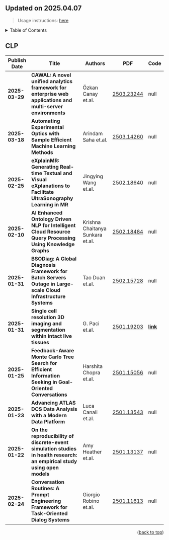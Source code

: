## Updated on 2025.04.07
> Usage instructions: [here](./docs/README.md#usage)

<details>
  <summary>Table of Contents</summary>
  <ol>
    <li><a href=#clp>CLP</a></li>
  </ol>
</details>

## CLP

|Publish Date|Title|Authors|PDF|Code|
|---|---|---|---|---|
|**2025-03-29**|**CAWAL: A novel unified analytics framework for enterprise web applications and multi-server environments**|Özkan Canay et.al.|[2503.23244](http://arxiv.org/abs/2503.23244)|null|
|**2025-03-18**|**Automating Experimental Optics with Sample Efficient Machine Learning Methods**|Arindam Saha et.al.|[2503.14260](http://arxiv.org/abs/2503.14260)|null|
|**2025-02-25**|**eXplainMR: Generating Real-time Textual and Visual eXplanations to Facilitate UltraSonography Learning in MR**|Jingying Wang et.al.|[2502.18640](http://arxiv.org/abs/2502.18640)|null|
|**2025-02-10**|**AI Enhanced Ontology Driven NLP for Intelligent Cloud Resource Query Processing Using Knowledge Graphs**|Krishna Chaitanya Sunkara et.al.|[2502.18484](http://arxiv.org/abs/2502.18484)|null|
|**2025-01-31**|**BSODiag: A Global Diagnosis Framework for Batch Servers Outage in Large-scale Cloud Infrastructure Systems**|Tao Duan et.al.|[2502.15728](http://arxiv.org/abs/2502.15728)|null|
|**2025-01-31**|**Single cell resolution 3D imaging and segmentation within intact live tissues**|G. Paci et.al.|[2501.19203](http://arxiv.org/abs/2501.19203)|**[link](https://github.com/Pablo1990/3D-deep-segmentation-protocol)**|
|**2025-01-25**|**Feedback-Aware Monte Carlo Tree Search for Efficient Information Seeking in Goal-Oriented Conversations**|Harshita Chopra et.al.|[2501.15056](http://arxiv.org/abs/2501.15056)|null|
|**2025-01-23**|**Advancing ATLAS DCS Data Analysis with a Modern Data Platform**|Luca Canali et.al.|[2501.13543](http://arxiv.org/abs/2501.13543)|null|
|**2025-01-22**|**On the reproducibility of discrete-event simulation studies in health research: an empirical study using open models**|Amy Heather et.al.|[2501.13137](http://arxiv.org/abs/2501.13137)|null|
|**2025-02-24**|**Conversation Routines: A Prompt Engineering Framework for Task-Oriented Dialog Systems**|Giorgio Robino et.al.|[2501.11613](http://arxiv.org/abs/2501.11613)|null|

<p align=right>(<a href=#updated-on-20250407>back to top</a>)</p>

[contributors-shield]: https://img.shields.io/github/contributors/Vincentqyw/cv-arxiv-daily.svg?style=for-the-badge
[contributors-url]: https://github.com/Vincentqyw/cv-arxiv-daily/graphs/contributors
[forks-shield]: https://img.shields.io/github/forks/Vincentqyw/cv-arxiv-daily.svg?style=for-the-badge
[forks-url]: https://github.com/Vincentqyw/cv-arxiv-daily/network/members
[stars-shield]: https://img.shields.io/github/stars/Vincentqyw/cv-arxiv-daily.svg?style=for-the-badge
[stars-url]: https://github.com/Vincentqyw/cv-arxiv-daily/stargazers
[issues-shield]: https://img.shields.io/github/issues/Vincentqyw/cv-arxiv-daily.svg?style=for-the-badge
[issues-url]: https://github.com/Vincentqyw/cv-arxiv-daily/issues


